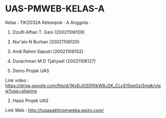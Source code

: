 # UAS-PMWEB-KELAS-A

Kelas			: TIK2032A
Kelompok		: A
Anggota		  : 

1. Dzulfi Alfian T. Gani (20021106109)
          
2. Nur'ain N Burhan	(20021106120)
          
3. Andi Rahmi Saputri (20021106102)
          
4. Durachman M D Tjahyadi (20021106127)

1. Demo Projek UAS

Link video		: https://drive.google.com/file/d/1KvEiJGS5f0kW8J2K_CLyS15pp0zj3mdk/view?usp=sharing

2. Hasis Projek UAS

Link Web		: http://tugasakhirpmweba.epizy.com/
